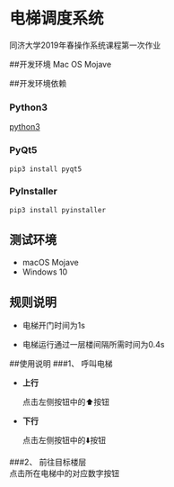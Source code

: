 # 电梯调度系统
同济大学2019年春操作系统课程第一次作业

##开发环境
Mac OS Mojave

##开发环境依赖
### Python3
[python3](https://www.python.org/getit/) 

### PyQt5

`pip3 install pyqt5`

### PyInstaller

`pip3 install pyinstaller`
 
## 测试环境
* macOS Mojave
* Windows 10

## 规则说明

* 电梯开门时间为1s


* 电梯运行通过一层楼间隔所需时间为0.4s
	
##使用说明
###1、 呼叫电梯
* **上行**

	点击左侧按钮中的⬆️按钮
* **下行**

	点击左侧按钮中的⬇️按钮
	
###2、 前往目标楼层  
点击所在电梯中的对应数字按钮
